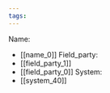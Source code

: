 ```yaml
---
tags:
---
```

Name:
- [[name_0]]
Field_party:
- [[field_party_1]]
- [[field_party_0]]
System:
- [[system_40]]

